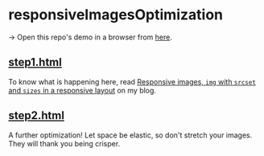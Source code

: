 # responsiveImagesOptimization

&rarr; Open this repo's demo in a browser from [here](https://www.andreaverlicchi.eu/responsiveImagesOptimization/).

## [step1.html](https://www.andreaverlicchi.eu/responsiveImagesOptimization/step1.html)

To know what is happening here, read [Responsive images, `img` with `srcset` and `sizes` in a responsive layout](https://www.andreaverlicchi.eu/responsive-images-you-dont-need-picture-tag/) on my blog. 

## [step2.html](https://www.andreaverlicchi.eu/responsiveImagesOptimization/step2.html)

A further optimization! Let space be elastic, so don't stretch your images. They will thank you being crisper.
